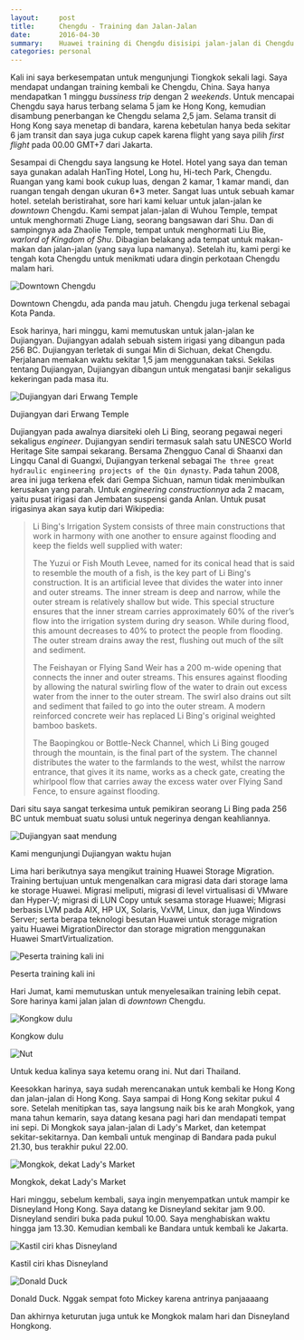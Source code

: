 ```yaml
---
layout:     post
title:      Chengdu - Training dan Jalan-Jalan
date:       2016-04-30
summary:    Huawei training di Chengdu disisipi jalan-jalan di Chengdu dan Hongkong
categories: personal
---
```


Kali ini saya berkesempatan untuk mengunjungi Tiongkok sekali lagi. Saya mendapat undangan training kembali ke Chengdu, China. Saya hanya mendapatkan 1 minggu *bussiness trip* dengan 2 *weekends*. Untuk mencapai Chengdu saya harus terbang selama 5 jam ke Hong Kong, kemudian disambung penerbangan ke Chengdu selama 2,5 jam. Selama transit di Hong Kong saya menetap di bandara, karena kebetulan hanya beda sekitar 6 jam transit dan saya juga cukup capek karena flight yang saya pilih *first flight* pada 00.00 GMT+7 dari Jakarta.

Sesampai di Chengdu saya langsung ke Hotel. Hotel yang saya dan teman saya gunakan adalah HanTing Hotel, Long hu, Hi-tech Park, Chengdu. Ruangan yang kami book cukup luas, dengan 2 kamar, 1 kamar mandi, dan ruangan tengah dengan ukuran 6*3 meter. Sangat luas untuk sebuah kamar hotel. setelah beristirahat, sore hari kami keluar untuk jalan-jalan ke *downtown* Chengdu. Kami sempat jalan-jalan di Wuhou Temple, tempat untuk menghormati Zhuge Liang, seorang bangsawan dari Shu. Dan di sampingnya ada Zhaolie Temple, tempat untuk menghormati Liu Bie, *warlord of Kingdom of Shu*. Dibagian belakang ada tempat untuk makan-makan dan jalan-jalan (yang saya lupa namanya). Setelah itu, kami pergi ke tengah kota Chengdu untuk menikmati udara dingin perkotaan Chengdu malam hari.

![Downtown Chengdu](https://7dcigw.dm2301.livefilestore.com/y3p9ZST1buk8jOeBejZ-9nTcbV8OhR5rYnO21Tcf13DlOF0UHfQ-lLQIbxlKf3gfwGFMWgSPWU768CpMih8AKJSsqo8VQNzDDsSSriQodP7SfeWIx6t-oVVDxZf-QnQg2fwmnLmVH3AqJ8xXVdXQjc64MQR7Oqoc_3c9DKPJrb86kQ/DSC_0870.JPG?psid=1)

Downtown Chengdu, ada panda mau jatuh. Chengdu juga terkenal sebagai Kota Panda. 

Esok harinya, hari minggu, kami memutuskan untuk jalan-jalan ke Dujiangyan. Dujiangyan adalah sebuah sistem irigasi yang dibangun pada 256 BC. Dujiangyan terletak di sungai Min di Sichuan, dekat Chengdu. Perjalanan memakan waktu sekitar 1,5 jam menggunakan taksi. Sekilas tentang Dujiangyan, Dujiangyan dibangun untuk mengatasi banjir sekaligus kekeringan pada masa itu. 

![Dujiangyan dari Erwang Temple](https://7dcigw.dm2301.livefilestore.com/y3pGc73EdceDWbTcp0mGtF9kvYXv6fEWIFsL7doHrxqoUwXoGbs84NNRLQJsk1ATawr5daPSEz5g71OJ9AMBzoWe0S8uvcCoQ0R0-hbR91hiiAG935SQWy7_ilryO6sUNgckM4QRSX_I3_DUN9FLcQmAiyrHaVkpB21lRmbmRZDptI/4_contrast.jpg?psid=1)

Dujiangyan dari Erwang Temple

Dujiangyan pada awalnya diarsiteki oleh Li Bing, seorang pegawai negeri sekaligus *engineer*. Dujiangyan sendiri termasuk salah satu UNESCO World Heritage Site sampai sekarang. Bersama Zhengguo Canal di Shaanxi dan Lingqu Canal di Guangxi, Dujiangyan terkenal sebagai `The three great hydraulic engineering projects of the Qin dynasty`. Pada tahun 2008, area ini juga terkena efek dari Gempa Sichuan, namun tidak menimbulkan kerusakan yang parah. Untuk *engineering constructionnya* ada 2 macam, yaitu pusat irigasi dan Jembatan suspensi ganda Anlan. Untuk pusat irigasinya akan saya kutip dari Wikipedia:

<blockquote>
Li Bing's Irrigation System consists of three main constructions that work in harmony with one another to ensure against flooding and keep the fields well supplied with water:

The Yuzui or Fish Mouth Levee, named for its conical head that is said to resemble the mouth of a fish, is the key part of Li Bing's construction. It is an artificial levee that divides the water into inner and outer streams. The inner stream is deep and narrow, while the outer stream is relatively shallow but wide. This special structure ensures that the inner stream carries approximately 60% of the river’s flow into the irrigation system during dry season. While during flood, this amount decreases to 40% to protect the people from flooding. The outer stream drains away the rest, flushing out much of the silt and sediment.

The Feishayan or Flying Sand Weir has a 200 m-wide opening that connects the inner and outer streams. This ensures against flooding by allowing the natural swirling flow of the water to drain out excess water from the inner to the outer stream. The swirl also drains out silt and sediment that failed to go into the outer stream. A modern reinforced concrete weir has replaced Li Bing's original weighted bamboo baskets.

The Baopingkou or Bottle-Neck Channel, which Li Bing gouged through the mountain, is the final part of the system. The channel distributes the water to the farmlands to the west, whilst the narrow entrance, that gives it its name, works as a check gate, creating the whirlpool flow that carries away the excess water over Flying Sand Fence, to ensure against flooding.
</blockquote>

Dari situ saya sangat terkesima untuk pemikiran seorang Li Bing pada 256 BC untuk membuat suatu solusi untuk negerinya dengan keahliannya. 

![Dujiangyan saat mendung](https://7dcigw.dm2301.livefilestore.com/y3pW0N0DHGeZFwQCqZFug11ht6Sd7fQOn995y-iDG3hqgJyFxdGUHqBZu2-CfvNl5UfT2Ymrm3M-hcBcCnOodsQcpWFhypl_ESj7C6cT-Csm8ETkuYV8LD5Hj5GvZqxnt6MMeq2-D61KdCLVM7qwZ6Z7T188OJWupNofMBMteF2P8w/2_contrast.jpg?psid=1)

Kami mengunjungi Dujiangyan waktu hujan

Lima hari berikutnya saya mengikut training Huawei Storage Migration. Training bertujuan untuk mengenalkan cara migrasi data dari storage lama ke storage Huawei. Migrasi meliputi, migrasi di level virtualisasi di VMware dan Hyper-V; migrasi di LUN Copy untuk sesama storage Huawei; Migrasi berbasis LVM pada AIX, HP UX, Solaris, VxVM, Linux, dan juga Windows Server; serta berapa teknologi besutan Huawei untuk storage migration yaitu Huawei MigrationDirector dan storage migration menggunakan Huawei SmartVirtualization. 

![Peserta training kali ini](https://7dcigw.dm2301.livefilestore.com/y3pnf3jf8eRksZhTxeaKDoSceT86tpx6tc7sLUQKhBTdvONgi6pbOiTH7oVrXQ9lDNJOxuVahvHRz6PdlddHBkadC14ZzBfJGwJCvYkk_kKcDrPURmEnwVv_8_H4r_m61nwFEb4lWdtF1E6RrJ4xqvCpTFDRMXH1MxL6qJAmTxW78M/DSC02960.JPG?psid=1)

Peserta training kali ini

Hari Jumat, kami memutuskan untuk menyelesaikan training lebih cepat. Sore harinya kami jalan jalan di *downtown* Chengdu. 

![Kongkow dulu](https://7dcigw.dm2301.livefilestore.com/y3pPD1K7AmDc1FtFSxaOkFTdYWm_lxzZzubsIGHUMIAf7QDTu6q9a4fse8iBXz0ap1gAwQjJ89REEPnr1MexDyZ8XVRFdGx0Tc64FwP-7UPwYNsUZ0MDd0qGQtAjifK4lkZw2OKl86CflgtoTxofIKgmyLmtJ0VSLQRoUNLZzFqSVg/mmexport1461337627348.jpg?psid=1)

Kongkow dulu

![Nut](https://7dcigw.dm2301.livefilestore.com/y3p8D3qg7BZ7IMIJ89RwrGSZKTUjxA5YW6yedvRHFJ-3NY98WP2i1JGvwfqBg58RT8eWXBtBzoeZVF6R82kNHC9ZNJ_Bhm2HC3agdqAZ_u1Ab-Qni4pPWfCQtfdApOQrcWt-7O-pCgl4-S13I2DDmeJwiuNXUKlrae6iLRzBHKUpjc/DSC_1028.JPG?psid=1)

Untuk kedua kalinya saya ketemu orang ini. Nut dari Thailand.

Keesokkan harinya, saya sudah merencanakan untuk kembali ke Hong Kong dan jalan-jalan di Hong Kong. Saya sampai di Hong Kong sekitar pukul 4 sore. Setelah menitipkan tas, saya langsung naik bis ke arah Mongkok, yang mana tahun kemarin, saya datang kesana pagi hari dan mendapati tempat ini sepi. Di Mongkok saya jalan-jalan di Lady's Market, dan ketempat sekitar-sekitarnya. Dan kembali untuk menginap di Bandara pada pukul 21.30, bus terakhir pukul 22.00.

![Mongkok, dekat Lady's Market](https://7dcigw.dm2301.livefilestore.com/y3p6BVkIqHr2rNx3optn5k5-potxJC6eRCNEO8R7ams0DQVr81-vS4IXowlWXMTmNNECj32M3SsrvG7FDRmctsiUk8T7Ur4z2VB72UnRF33blmREsfILbeJDaKljCcsIhX3q7d8weg4-iROdys3u8Fkx63Vsh7T0ORDNTansdoN8o4/DSC_1036.JPG?psid=1)

Mongkok, dekat Lady's Market

Hari minggu, sebelum kembali, saya ingin menyempatkan untuk mampir ke Disneyland Hong Kong. Saya datang ke Disneyland sekitar jam 9.00. Disneyland sendiri buka pada pukul 10.00. Saya menghabiskan waktu hingga jam 13.30. Kemudian kembali ke Bandara untuk kembali ke Jakarta.

![Kastil ciri khas Disneyland](https://7dcigw.dm2301.livefilestore.com/y3pSD8Ny202IfhxD3osHQhdHoFZ5YBOlFkzOv37WuVzQelWHQSftWhm0gWtqpyuDGvG_IfXkv8qFFUwm1KdK6PLOQlLcQXKZC6vn2amqUeXi8B241VExRvpKRRxiWzHUp7BfuaxM-H4tnxmVaiB64EDrh6iv-SPhtGmyyYbyzglMmQ/DSC_1123.JPG?psid=1)

Kastil ciri khas Disneyland

![Donald Duck](https://7dcigw.dm2301.livefilestore.com/y3pnDU-KenO7S4ncDx5FAe2tz8r80gxv72qsW7nQS7A2yP6U53PshC0HruGaXpOKZHgTpzQuMu8-uNx_0kd-IcCvfS4u4i4qD1oHxHWs7nfEcPe_eaGhtHp_D573zmEIOIPoRdi0PvfbZix9kbDrycFZ9dmje-5mykjhHlipMT5Mtg/DSC_1156.JPG?psid=1)

Donald Duck. Nggak sempat foto Mickey karena antrinya panjaaaang

Dan akhirnya keturutan juga untuk ke Mongkok malam hari dan Disneyland Hongkong. 